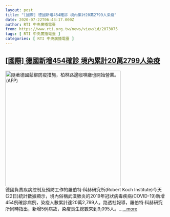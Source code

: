 ```yaml
---
layout: post
title: "[國際] 德國新增454確診 境內累計20萬2799人染疫"
date: 2020-07-22T06:43:17.000Z
author: RTI 中央廣播電臺
from: https://www.rti.org.tw/news/view/id/2073075
tags: [ RTI 中央廣播電臺 ]
categories: [ RTI 中央廣播電臺 ]
---
```

<!--1595400197000-->
[[國際] 德國新增454確診 境內累計20萬2799人染疫](https://www.rti.org.tw/news/view/id/2073075)
------

<div>
<img src="https://static.rti.org.tw/assets/thumbnails/2020/05/19/73dce48f69013c15d5eb6ac057ed5505.jpg" width="360" alt="隨著德國鬆綁防疫措施，柏林路邊咖啡廳也開始營業。 (AFP)" title="隨著德國鬆綁防疫措施，柏林路邊咖啡廳也開始營業。 (AFP)"><br>德國負責疾病控制及預防工作的羅伯特‧科赫研究所(Robert Koch Institute)今天(22日)統計數據顯示，境內俗稱武漢肺炎的2019年冠狀病毒疾病(COVID-19)新增454例確診病例，染疫人數累計達20萬2,799人。路透社報導，羅伯特‧科赫研究所同時指出，新增5例病故，染疫喪生總數來到9,095人。...<a target="_blank" href="https://www.rti.org.tw/news/view/id/2073075">...more</a>
</div>
